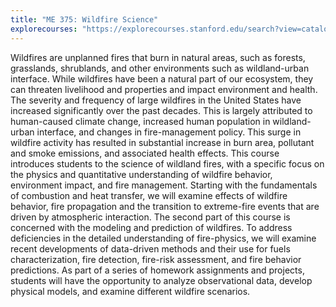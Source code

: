 ```yaml
---
title: "ME 375: Wildfire Science"
explorecourses: "https://explorecourses.stanford.edu/search?view=catalog&filter-coursestatus-Active=on&page=0&catalog=&academicYear=&q=ME+375&collapse="
---
```


Wildfires are unplanned fires that burn in natural areas, such as forests, grasslands, shrublands, and other environments such as wildland-urban interface. While wildfires have been a natural part of our ecosystem, they can threaten livelihood and properties and impact environment and health. The severity and frequency of large wildfires in the United States have increased significantly over the past decades. This is largely attributed to human-caused climate change, increased human population in wildland-urban interface, and changes in fire-management policy. This surge in wildfire activity has resulted in substantial increase in burn area, pollutant and smoke emissions, and associated health effects. This course introduces students to the science of wildland fires, with a specific focus on the physics and quantitative understanding of wildfire behavior, environment impact, and fire management. Starting with the fundamentals of combustion and heat transfer, we will examine effects of wildfire behavior, fire propagation and the transition to extreme-fire events that are driven by atmospheric interaction. The second part of this course is concerned with the modeling and prediction of wildfires. To address deficiencies in the detailed understanding of fire-physics, we will examine recent developments of data-driven methods and their use for fuels characterization, fire detection, fire-risk assessment, and fire behavior predictions. As part of a series of homework assignments and projects, students will have the opportunity to analyze observational data, develop physical models, and examine different wildfire scenarios.